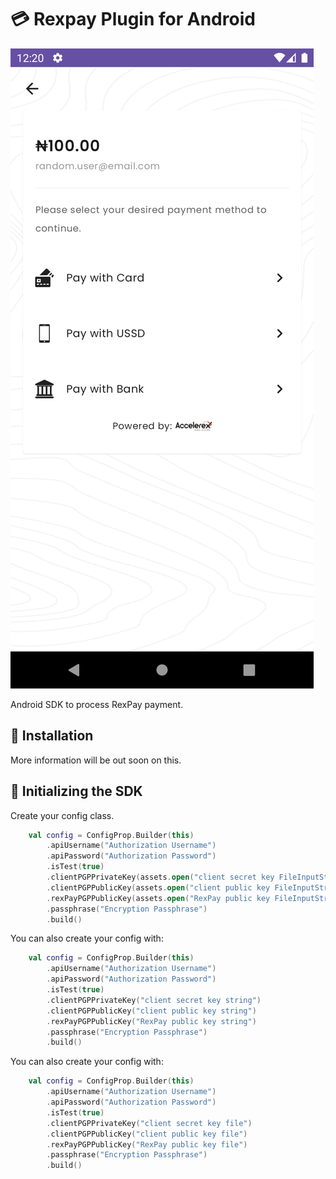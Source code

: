 # :credit_card: Rexpay Plugin for Android

![Screenshot of My App](screenshots/screenshot_1.png)

Android SDK to process RexPay payment.

## :rocket: Installation

More information will be out soon on this.

## :rocket: Initializing the SDK

Create your config class.

```kotlin
    val config = ConfigProp.Builder(this)
        .apiUsername("Authorization Username")
        .apiPassword("Authorization Password")
        .isTest(true)
        .clientPGPPrivateKey(assets.open("client secret key FileInputStream"))
        .clientPGPPublicKey(assets.open("client public key FileInputStream"))
        .rexPayPGPPublicKey(assets.open("RexPay public key FileInputStream"))
        .passphrase("Encryption Passphrase")
        .build()
```

You can also create your config with:

```kotlin
    val config = ConfigProp.Builder(this)
        .apiUsername("Authorization Username")
        .apiPassword("Authorization Password")
        .isTest(true)
        .clientPGPPrivateKey("client secret key string")
        .clientPGPPublicKey("client public key string")
        .rexPayPGPPublicKey("RexPay public key string")
        .passphrase("Encryption Passphrase")
        .build()
```

You can also create your config with:

```kotlin
    val config = ConfigProp.Builder(this)
        .apiUsername("Authorization Username")
        .apiPassword("Authorization Password")
        .isTest(true)
        .clientPGPPrivateKey("client secret key file")
        .clientPGPPublicKey("client public key file")
        .rexPayPGPPublicKey("RexPay public key file")
        .passphrase("Encryption Passphrase")
        .build()
```